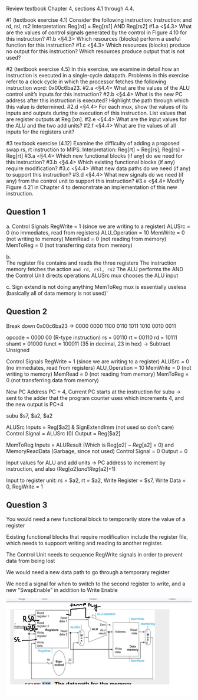 Review textbook Chapter 4, sections 4.1 through 4.4.

#1 (textbook exercise 4.1)
Consider the following instruction:
Instruction: and rd, rsl, rs2
Interpretation: Reg[rd] = Reg[rs1] AND Reg[rs2]
#1.a <§4.3> What are the values of control signals generated by the control in Figure 4.10 for this instruction?
#1.b <§4.3> Which resources (blocks) perform a useful function for this instruction?
#1.c <§4.3> Which resources (blocks) produce no output for this instruction? Which resources produce output that is not used?

#2 (textbook exercise 4.5)
In this exercise, we examine in detail how an instruction is executed in a single-cycle datapath. Problems in this exercise refer to a clock cycle in which the processor fetches the following instruction word: 0x00c6ba23.
#2.a <§4.4> What are the values of the ALU control unit’s inputs for this instruction?
#2.b <§4.4> What is the new PC address after this instruction is executed? Highlight the path through which this value is determined.
#2.d <§4.4> For each mux, show the values of its inputs and outputs during the execution of this instruction. List values that are register outputs at Reg [xn].
#2.e  <§4.4> What are the input values for the ALU and the two add units?
#2.f  <§4.4> What are the values of all inputs for the registers unit?

#3 textbook exercise (4.12)
Examine the difficulty of adding a proposed swap rs, rt instruction to MIPS.
Interpretation: Reg[rt] = Reg[rs]; Reg[rs] = Reg[rt]
#3.a <§4.4> Which new functional blocks (if any) do we need for this instruction?
#3.b <§4.4> Which existing functional blocks (if any) require modification?
#3.c <§4.4> What new data paths do we need (if any) to support this instruction?
#3.d <§4.4> What new signals do we need (if any) from the control unit to support this instruction?
#3.e <§4.4> Modify Figure 4.21 in Chapter 4 to demonstrate an implementation of this new instruction.


## Question 1 
a. Control Signals
RegWrite = 1 (since we are writing to a register)
ALUSrc = 0 (no immediates, read from registers)
ALU_Operation = 10
MemWrite = 0 (not writing to memory)
MemRead = 0 (not reading from memory)
MemToReg = 0 (not transferring data from memory)

b.  
The register file contains and reads the three registers
The instruction memory fetches the action `and rd, rsl, rs2`
The ALU performs the AND
the Control Unit directs operations
ALUSrc mux chooses the ALU input

c. 
Sign extend is not doing anything
MemToReg mux is essentially useless (basically all of data memory is not used)'

## Question 2

Break down 0x00c6ba23 -> 0000 0000 1100 0110 1011 1010  0010 0011

opcode = 0000 00 (R-type instruction)
rs = 00110
rt = 00110
rd = 10111
shamt = 01000
funct = 100011 (35 in decimal, 23 in hex) -> Subtract Unsigned

Control Signals
RegWrite = 1 (since we are writing to a register)
ALUSrc = 0 (no immediates, read from registers)
ALU_Operation = 10
MemWrite = 0 (not writing to memory)
MemRead = 0 (not reading from memory)
MemToReg = 0 (not transferring data from memory)


New PC Address
PC + 4, 
Current PC starts at the instruction for subu -> sent to the adder that the program counter uses which increments 4, and the new output is PC+4

subu $s7, $a2, $a2

ALUSrc 
Inputs = Reg[$a2] & SignExtendImm (not used so don't care)
Control Signal = ALUSrc (0)
Output = Reg[$a2]

MemToReg
Inputs = ALUResult (Which is Reg[$a2]-Reg[$a2] = 0) and MemoryReadData (Garbage, since not used)
Control Signal = 0
Output = 0



Input values for ALU and add units -> PC address to increment by instruction, and also (Reg[$a2] and !Reg[$a2]+1)

Input to register unit:
rs = $a2, rt = $a2, Write Register = $s7, Write Data = 0, RegWrite = 1

## Question 3

You would need a new functional block to temporarily store the value of a register

Existing functional blocks that require modification include the register file, which needs to suppoort writing and reading to another register.


The Control Unit needs to sequence RegWrite signals in order to prevent data from being lost


We would need a new data path to go through a temporary register

We need a signal for when to switch to the second register to write, and a new "SwapEnable" in addition to Write Enable

![alt text](modify.png "modification")
